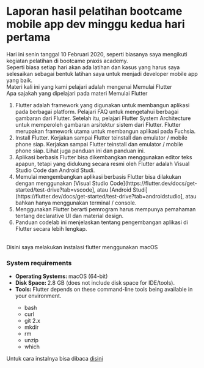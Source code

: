<h1>Laporan hasil pelatihan bootcame mobile app dev minggu kedua hari pertama</h1>
  Hari ini senin tanggal 10 Februari 2020, seperti biasanya saya mengikuti kegiatan pelatihan di bootcame praxis
  academy.<br>
  Seperti biasa setiap hari akan ada latihan dan kasus yang harus saya selesaikan sebagai bentuk latihan saya untuk
  menjadi developer mobile app yang baik.<br>
  Materi kali ini yang kami pelajari adalah mengenai Memulai Flutter<br>
  Apa sajakah yang dipelajari pada materi Memulai Flutter<br>
  <ol>
    <li>Flutter adalah framework yang digunakan untuk membangun aplikasi pada berbagai platform. Pelajari FAQ untuk
      mengetahui berbagai gambaran dari Flutter. Setelah itu, pelajari Flutter System Architecture untuk memperoleh
      gambaran arsitektur sistem dari Flutter. Flutter merupakan framework utama untuk membangun aplikasi pada Fuchsia.
    </li>
    <li>Install Flutter. Kerjakan sampai Flutter teinstall dan emulator / mobile phone siap. Kerjakan sampai Flutter
      teinstall dan emulator / mobile phone siap. Lihat juga panduan ini dan panduan ini.</li>
    <li>Aplikasi berbasis Flutter bisa dikembangkan menggunakan editor teks apapun, tetapi yang didukung secara resmi
      oleh Flutter adalah Visual Studio Code dan Android Studi.</li>
    <li>Memulai mengembangkan aplikasi berbasis Flutter bisa dilakukan dengan menggunakan [Visual Studio
      Code](https://flutter.dev/docs/get-started/test-drive?tab=vscode], atau [Android
      Studi](https://flutter.dev/docs/get-started/test-drive?tab=androidstudio], atau bahkan hanya menggunakan terminal
      / console.</li>
    <li>Menggunakan Flutter berarti pemrogram harus mempunya pemahaman tentang declarative UI dan material design.</li>
    <li>Panduan codelab ini menjelaskan tentang pengembangan aplikasi di Flutter secara lebih lengkap.</li>
  </ol>
  <br>
Disini saya melakukan instalasi flutter menggunakan macOS<br>
<h3>System requirements</h3>
<ul>
    <li><b>Operating Systems: </b>macOS (64-bit)</li>
    <li><b>Disk Space: </b>2.8 GB (does not include disk space for IDE/tools).</li>
    <li><b>Tools: </b>Flutter depends on these command-line tools being available in your environment.</li>
    <ul>
        <li>bash</li>
        <li>curl</li>
        <li>git 2.x</li>
        <li>mkdir</li>
        <li>rm</li>
        <li>unzip</li>
        <li>which</li>
    </ul>
</ul>

Untuk cara instalnya bisa dibaca <a href="https://flutter.dev/docs/get-started/install">disini</a>